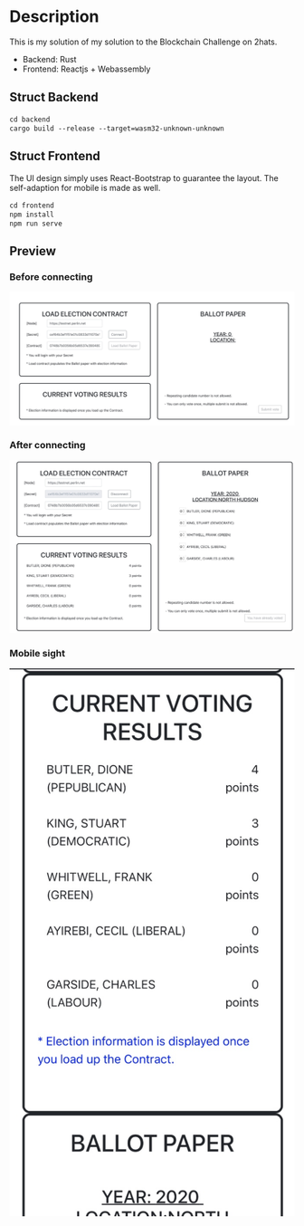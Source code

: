 # Description

This is my solution of my solution to the Blockchain Challenge on 2hats. 

* Backend: Rust
* Frontend: Reactjs + Webassembly

## Struct Backend

```
cd backend
cargo build --release --target=wasm32-unknown-unknown
```

## Struct Frontend
The UI design simply uses React-Bootstrap to guarantee the layout. The self-adaption for mobile is made as well. 
```
cd frontend
npm install
npm run serve
```
## Preview
### Before connecting
![-w1387](media/15784635168051/15784635977826.jpg)

### After connecting
![-w1355](media/15784635168051/15784635791677.jpg)

### Mobile sight
![-w328](media/15784635168051/15784652803968.jpg)
